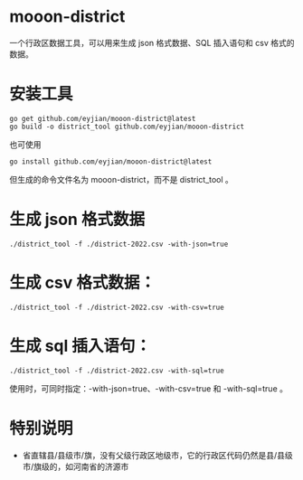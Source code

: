 # mooon-district

一个行政区数据工具，可以用来生成 json 格式数据、SQL 插入语句和 csv 格式的数据。

# 安装工具

```shell
go get github.com/eyjian/mooon-district@latest
go build -o district_tool github.com/eyjian/mooon-district
```

也可使用

```shell
go install github.com/eyjian/mooon-district@latest
```

但生成的命令文件名为 mooon-district，而不是 district_tool 。

# 生成 json 格式数据

```shell
./district_tool -f ./district-2022.csv -with-json=true
```

# 生成 csv 格式数据：

```shell
./district_tool -f ./district-2022.csv -with-csv=true
```

# 生成 sql 插入语句：

```shell
./district_tool -f ./district-2022.csv -with-sql=true
```

使用时，可同时指定：-with-json=true、-with-csv=true 和 -with-sql=true 。

# 特别说明

* 省直辖县/县级市/旗，没有父级行政区地级市，它的行政区代码仍然是县/县级市/旗级的，如河南省的济源市
